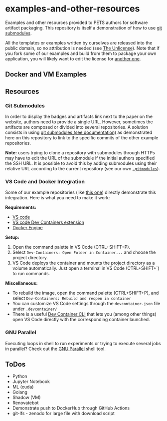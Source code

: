 # examples-and-other-resources

Examples and other resources provided to PETS authors for software artifact
packaging. This repository is itself a demonstration of how to use [git
submodules](#git-submodules).

All the templates or examples written by ourselves are released into the public
domain, so no attribution is needed (see [The Unlicense](LICENSE)). Note that if
you fork some of our examples and build from them to package your own
application, you will likely want to edit the license for [another
one](https://choosealicense.com/).


## Docker and VM Examples


## Resources

### Git Submodules

In order to display the badges and artifacts link next to the paper on the
website, authors need to provide a single URL. However, sometimes the artifacts
are composed or divided into several repositories. A solution consists in using
[git submodules (see
documentation)](https://git-scm.com/book/en/v2/Git-Tools-Submodules) as
demonstrated here on this repository to link to the specific commits of the
other example repositories.

**Note:** users trying to clone a repository with submodules through HTTPs may have
to edit the URL of the submodule if the initial authors specified the SSH URL.
It is possible to avoid this by adding submodules using their relative URL
according to the current repository (see our own [`.gitmodules`](.gitmodules)).

### VS Code and Docker Integration

Some of our example repositories (like [this
one](https://github.com/PoPETS-AEC/example-docker-python-pip)) directly
demonstrate this integration. Here is what you need to make it work:

**Requirements:**
- [VS code](https://code.visualstudio.com/download)
- [VS code Dev Containers
  extension](https://marketplace.visualstudio.com/items?itemName=ms-vscode-remote.remote-containers)
- [Docker Engine](https://docs.docker.com/engine/install/)

**Setup:**
1. Open the command palette in VS Code (CTRL+SHIFT+P).
2. Select `Dev-Containers: Open Folder in Container...` and choose the
   project directory.
3. VS Code deploys the container and mounts the project directory as a volume
   automatically. Just open a terminal in VS Code (CTRL+SHIFT+`) to run
   commands.

**Miscellaneous:**
- To rebuild the image, open the command palette (CTRL+SHIFT+P), and select
  `Dev-Containers: Rebuild and reopen in container`
- You can customize VS Code settings through the `devcontainer.json` file under
  `.devcontainer/`
- There is a useful [Dev Container
  CLI](https://code.visualstudio.com/docs/devcontainers/devcontainer-cli) that
  lets you (among other things) open VS Code directly with the corresponding
  container launched.

### GNU Parallel

Executing loops in shell to run experiments or trying to execute several jobs in
parallel? Check out the [GNU Parallel](https://www.gnu.org/software/parallel/)
shell tool.


## ToDos
- Python
- Jupyter Notebook
- ML (cuda)
- Golang
- Shadow (VM)
- Renovatebot
- Demonstrate push to DockerHub through GitHub Actions
- git-lfs - zenodo for large file with download script


